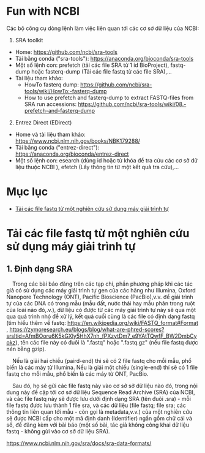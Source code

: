 # Fun with NCBI

Các bộ công cụ dòng lệnh làm việc liên quan tới các cơ sở dữ liệu của NCBI:

1. SRA toolkit
- Home: https://github.com/ncbi/sra-tools
- Tải bằng conda ("sra-tools"): https://anaconda.org/bioconda/sra-tools
- Một số lệnh con: prefetch (tải các file SRA từ 1 id BioProject), fastq-dump hoặc fasterq-dump (Tải các file fastq từ các file SRA),...
- Tài liệu tham khảo:
  - HowTo fasterq dump: https://github.com/ncbi/sra-tools/wiki/HowTo:-fasterq-dump  
  - How to use prefetch and fasterq-dump to extract FASTQ-files from SRA run accessions: https://github.com/ncbi/sra-tools/wiki/08.-prefetch-and-fasterq-dump

2. Entrez Direct (EDirect)
- Home và tài liệu tham khảo: https://www.ncbi.nlm.nih.gov/books/NBK179288/ 
- Tải bằng conda ("entrez-direct"): https://anaconda.org/bioconda/entrez-direct
- Một số lệnh con: esearch (dùng id hoặc từ khóa để tra cứu các cơ sở dữ liệu thuộc NCBI ), efetch (Lấy thông tin từ một kết quả tra cứu),...

# Mục lục
- [Tải các file fastq từ một nghiên cứu sử dụng máy giải trình tự](#Tải-các-file-fastq-từ-một-nghiên-cứu-sử-dụng-máy-giải-trình-tự)


# Tải các file fastq từ một nghiên cứu sử dụng máy giải trình tự
## 1. Định dạng SRA  
&nbsp;&nbsp;&nbsp;&nbsp;Trong các bài báo đăng trên các tạp chí, phần phương pháp khi các tác giả có sử dụng các máy giải trình tự gen của các hãng như Illumina, Oxford Nanopore Technology (ONT), Pacific Bioscience (PacBio),v.v. để giải trình tự của các DNA có trong mẫu (mẫu đất, nước thải hay mẫu phân trong ruột của loài nào đó,.v.), dữ liệu có được từ các máy giải trình tự này sẽ qua một qua quá trình nhỏ để xử lý, kết quả cuối cùng là các file có định dạng fastq (tìm hiểu thêm về fastq: https://en.wikipedia.org/wiki/FASTQ_format#Format , https://zymoresearch.eu/blogs/blog/what-are-phred-scores?srsltid=AfmBOoru6K5kGXly5HhX7nh_fPXzytDm7_e9YAtTQwfF_BW2DmbCyokz), tên các file này có đuôi là ".fastq" hoặc ".fastq.gz" (nếu file fastq được nén bằng gzip).  

&nbsp;&nbsp;&nbsp;&nbsp;Nếu là giải hai chiều (paird-end) thì sẽ có 2 file fastq cho mỗi mẫu, phổ biến là các máy từ Illumina. Nếu là giải một chiều (single-end) thí sẽ có 1 file fastq cho mỗi mẫu, phổ biến là các máy từ ONT, PacBio.  

&nbsp;&nbsp;&nbsp;&nbsp;Sau đó, họ sẽ gửi các file fastq này vào cơ sở sở dữ liệu nào đó, trong nội dung này đề cập tới cơ sở dữ liệu 
Sequence Read Archive (SRA) của NCBI, và các file fastq này sẽ được lưu dưới định dạng SRA (tên đuôi .sra) - mỗi file fastq đươc lưu thành 1 file sra, và các dữ liệu (file fastq; file sra; các thông tin liên quan tới mẫu - còn gọi là metadata,v.v.) của một nghiên cứu sẽ được NCBI cấp cho một mã định danh (Identifier) ngắn gồm chữ cái và số, để đăng kèm với bài báo (một số bài, tác giả không công khai dữ liệu fastq - không gửi vào cơ sở dữ liệu SRA). 

https://www.ncbi.nlm.nih.gov/sra/docs/sra-data-formats/
